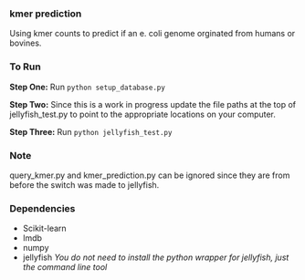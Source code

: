 ### kmer prediction

Using kmer counts to predict if an e. coli genome orginated from humans or bovines. 

### To Run

**Step One:** Run `python setup_database.py`

**Step Two:** Since this is a work in progress update the file paths at the top of jellyfish\_test.py to point to the appropriate locations on your computer.

**Step Three:** Run `python jellyfish_test.py` 


### Note

query\_kmer.py and kmer\_prediction.py can be ignored since they are from before the switch was made to jellyfish.

### Dependencies

- Scikit-learn
- lmdb
- numpy 
- jellyfish *You do not need to install the python wrapper for jellyfish, just the command line tool*
